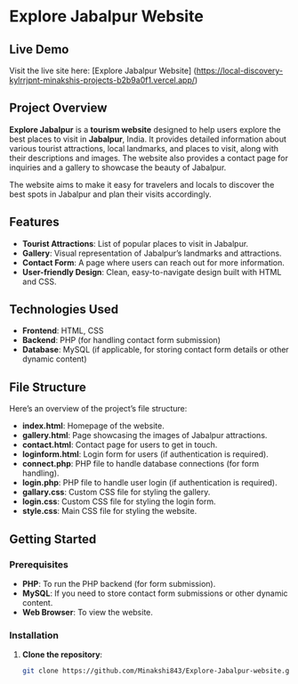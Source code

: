 # Explore Jabalpur Website

## Live Demo
Visit the live site here: [Explore Jabalpur Website]
(https://local-discovery-kylrrjpnt-minakshis-projects-b2b9a0f1.vercel.app/)


## Project Overview
**Explore Jabalpur** is a **tourism website** designed to help users explore the best places to visit in **Jabalpur**, India. It provides detailed information about various tourist attractions, local landmarks, and places to visit, along with their descriptions and images. The website also provides a contact page for inquiries and a gallery to showcase the beauty of Jabalpur.

The website aims to make it easy for travelers and locals to discover the best spots in Jabalpur and plan their visits accordingly.

## Features
- **Tourist Attractions**: List of popular places to visit in Jabalpur.
- **Gallery**: Visual representation of Jabalpur’s landmarks and attractions.
- **Contact Form**: A page where users can reach out for more information.
- **User-friendly Design**: Clean, easy-to-navigate design built with HTML and CSS.
  
## Technologies Used
- **Frontend**: HTML, CSS
- **Backend**: PHP (for handling contact form submission)
- **Database**: MySQL (if applicable, for storing contact form details or other dynamic content)

## File Structure
Here’s an overview of the project’s file structure:
- **index.html**: Homepage of the website.
- **gallery.html**: Page showcasing the images of Jabalpur attractions.
- **contact.html**: Contact page for users to get in touch.
- **loginform.html**: Login form for users (if authentication is required).
- **connect.php**: PHP file to handle database connections (for form handling).
- **login.php**: PHP file to handle user login (if authentication is required).
- **gallary.css**: Custom CSS file for styling the gallery.
- **login.css**: Custom CSS file for styling the login form.
- **style.css**: Main CSS file for styling the website.

## Getting Started

### Prerequisites
- **PHP**: To run the PHP backend (for form submission).
- **MySQL**: If you need to store contact form submissions or other dynamic content.
- **Web Browser**: To view the website.

### Installation

1. **Clone the repository**:
   ```bash
   git clone https://github.com/Minakshi843/Explore-Jabalpur-website.git
